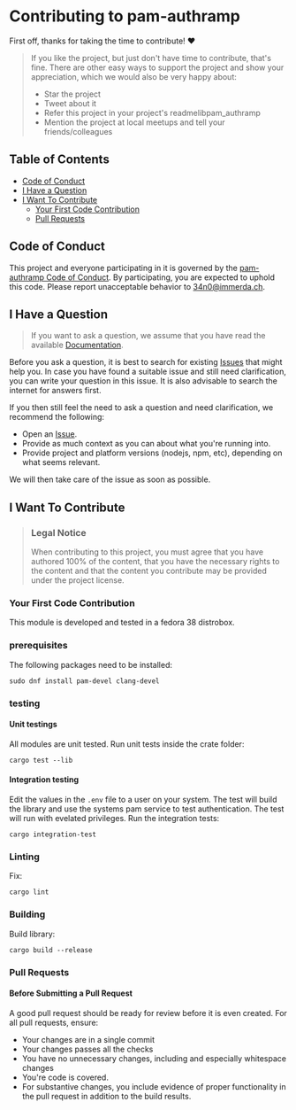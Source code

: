 <!-- omit in toc -->
# Contributing to pam-authramp

First off, thanks for taking the time to contribute! ❤️

> If you like the project, but just don't have time to contribute, that's fine. There are other easy ways to support the project and show your appreciation, which we would also be very happy about:
> - Star the project
> - Tweet about it
> - Refer this project in your project's readmelibpam_authramp
> - Mention the project at local meetups and tell your friends/colleagues

<!-- omit in toc -->
## Table of Contents

- [Code of Conduct](#code-of-conduct)
- [I Have a Question](#i-have-a-question)
- [I Want To Contribute](#i-want-to-contribute)
  - [Your First Code Contribution](#your-first-code-contribution)
  - [Pull Requests](#💫-pull-requests)


## Code of Conduct

This project and everyone participating in it is governed by the
[pam-authramp Code of Conduct](https://github.com/34N0/pam-authrampblob/master/CODE_OF_CONDUCT.md).
By participating, you are expected to uphold this code. Please report unacceptable behavior
to <34n0@immerda.ch>.


## I Have a Question

> If you want to ask a question, we assume that you have read the available [Documentation]().

Before you ask a question, it is best to search for existing [Issues](https://github.com/34N0/pam-authramp/issues) that might help you. In case you have found a suitable issue and still need clarification, you can write your question in this issue. It is also advisable to search the internet for answers first.

If you then still feel the need to ask a question and need clarification, we recommend the following:

- Open an [Issue](https://github.com/34N0/pam-authramp/issues/new).
- Provide as much context as you can about what you're running into.
- Provide project and platform versions (nodejs, npm, etc), depending on what seems relevant.

We will then take care of the issue as soon as possible.

## I Want To Contribute

> ### Legal Notice <!-- omit in toc -->
> When contributing to this project, you must agree that you have authored 100% of the content, that you have the necessary rights to the content and that the content you contribute may be provided under the project license.

### Your First Code Contribution
This module is developed and tested in a fedora 38 distrobox.
### prerequisites
The following packages need to be installed:
```console
sudo dnf install pam-devel clang-devel
```
### testing
#### Unit testings
All modules are unit tested. Run unit tests inside the crate folder:
```console
cargo test --lib
```
#### Integration testing
Edit the values in the `.env` file to a user on your system. The test will build the library and use the systems pam service to test authentication. The test will run with evelated privileges. Run the integration tests:
```console
cargo integration-test
```
### Linting
Fix:
```console
cargo lint
```
### Building
Build library:
```console
cargo build --release
```
### Pull Requests

#### Before Submitting a Pull Request

A good pull request should be ready for review before it is even created. For all pull requests, ensure:

- Your changes are in a single commit
- Your changes passes all the checks
- You have no unnecessary changes, including and especially whitespace changes
- You're code is covered.
- For substantive changes, you include evidence of proper functionality in the pull request in addition to the build results.